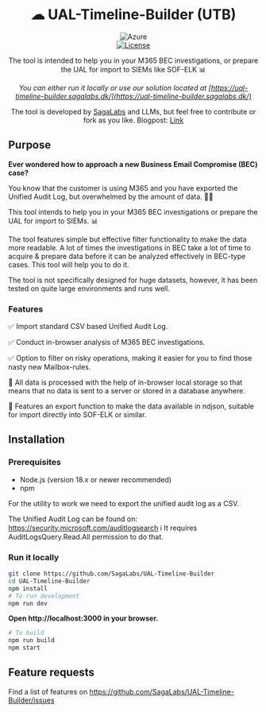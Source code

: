 <div align="center">

# ☁ UAL-Timeline-Builder (UTB)

![Azure](https://img.shields.io/badge/azure-%230072C6.svg?style=for-the-badge&logo=microsoftazure&logoColor=white)  
[![License](https://img.shields.io/badge/License-GPLv3-blue.svg?longCache=true&style=flat-square)](/LICENSE)  

The tool is intended to help you in your M365 BEC investigations, or prepare the UAL for import to SIEMs like SOF-ELK 📊

*You can either run it locally or use our solution located at [https://ual-timeline-builder.sagalabs.dk/](https://ual-timeline-builder.sagalabs.dk/)*

The tool is developed by [SagaLabs](https://sagalabs.dk) and LLMs, but feel free to contribute or fork as you like.
Blogpost: [Link](https://sagalabs.dk/blog/tool-release-ual-timeline-builder)

</div>


## Purpose
**Ever wondered how to approach a new Business Email Compromise (BEC) case?** 

You know that the customer is using M365 and you have exported the Unified Audit Log, but overwhelmed by the amount of data. 😮‍💨

This tool intends to help you in your M365 BEC investigations or prepare the UAL for import to SIEMs. 📊

The tool features simple but effective filter functionality to make the data more readable. A lot of times the investigations in BEC take a lot of time to acquire & prepare data before it can be analyzed effectively in BEC-type cases. This tool will help you to do it.

The tool is not specifically designed for huge datasets, however, it has been tested on quite large environments and runs well. 


### Features
✅ Import standard CSV based Unified Audit Log. 

✅ Conduct in-browser analysis of M365 BEC investigations.

✅ Option to filter on risky operations, making it easier for you to find those nasty new Mailbox-rules. 

💾 All data is processed with the help of in-browser local storage so that means that no data is sent to a server or stored in a database anywhere. 

💾 Features an export function to make the data available in ndjson, suitable for import directly into SOF-ELK or similar. 

## Installation

### Prerequisites 
- Node.js (version 18.x or newer recommended)
- npm
 
For the utility to work we need to export the unified audit log as a CSV. 

The Unified Audit Log can be found on: https://security.microsoft.com/auditlogsearch 
ℹ️ It requires AuditLogsQuery.Read.All permission to do that. 

### Run it locally

```bash
git clone https://github.com/SagaLabs/UAL-Timeline-Builder
cd UAL-Timeline-Builder
npm install 
# To run development
npm run dev 
```
**Open http://localhost:3000 in your browser.**

```bash
# To build
npm run build
npm start
```


## Feature requests

Find a list of features on https://github.com/SagaLabs/UAL-Timeline-Builder/issues
